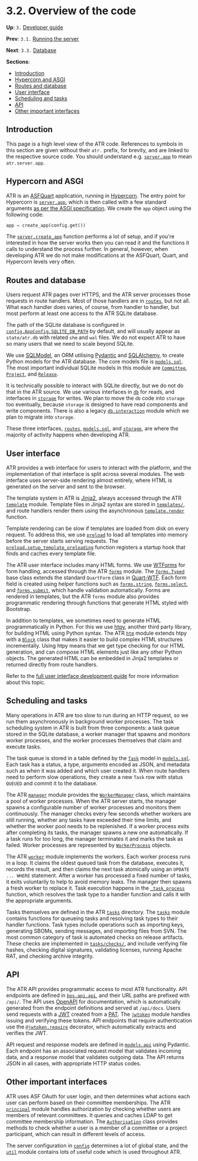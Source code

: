 # 3.2. Overview of the code

**Up**: `3.` [Developer guide](developer-guide)

**Prev**: `3.1.` [Running the server](running-the-server)

**Next**: `3.3.` [Database](database)

**Sections**:

* [Introduction](#introduction)
* [Hypercorn and ASGI](#hypercorn-and-asgi)
* [Routes and database](#routes-and-database)
* [User interface](#user-interface)
* [Scheduling and tasks](#scheduling-and-tasks)
* [API](#api)
* [Other important interfaces](#other-important-interfaces)

## Introduction

This page is a high level view of the ATR code. References to symbols in this section are given without their `atr.` prefix, for brevity, and are linked to the respective source code. You should understand e.g. [`server.app`](/ref/atr/server.py:app) to mean `atr.server.app`.

## Hypercorn and ASGI

ATR is an [ASFQuart](https://github.com/apache/infrastructure-asfquart) application, running in [Hypercorn](https://hypercorn.readthedocs.io/en/latest/index.html). The entry point for Hypercorn is [`server.app`](/ref/atr/server.py:app), which is then called with a few standard arguments [as per the ASGI specification](https://asgi.readthedocs.io/en/latest/specs/main.html#overview). We create the `app` object using the following code:

```python
app = create_app(config.get())
```

The [`server.create_app`](/ref/atr/server.py:create_app) function performs a lot of setup, and if you're interested in how the server works then you can read it and the functions it calls to understand the process further. In general, however, when developing ATR we do not make modifications at the ASFQuart, Quart, and Hypercorn levels very often.

## Routes and database

Users request ATR pages over HTTPS, and the ATR server processes those requests in route handlers. Most of those handlers are in [`routes`](/ref/atr/routes/), but not all. What each handler does varies, of course, from handler to handler, but most perform at least one access to the ATR SQLite database.

The path of the SQLite database is configured in [`config.AppConfig.SQLITE_DB_PATH`](/ref/atr/config.py:SQLITE_DB_PATH) by default, and will usually appear as `state/atr.db` with related `shm` and `wal` files. We do not expect ATR to have so many users that we need to scale beyond SQLite.

We use [SQLModel](https://sqlmodel.tiangolo.com/), an ORM utilising [Pydantic](https://docs.pydantic.dev/latest/) and [SQLAlchemy](https://www.sqlalchemy.org/), to create Python models for the ATR database. The core models file is [`models.sql`](/ref/atr/models/sql.py). The most important individual SQLite models in this module are [`Committee`](/ref/atr/models/sql.py:Committee), [`Project`](/ref/atr/models/sql.py:Project), and [`Release`](/ref/atr/models/sql.py:Release).

It is technically possible to interact with SQLite directly, but we do not do that in the ATR source. We use various interfaces in [`db`](/ref/atr/db/__init__.py) for reads, and interfaces in [`storage`](/ref/atr/storage/) for writes. We plan to move the `db` code into `storage` too eventually, because `storage` is designed to have read components and write components. There is also a legacy [`db.interaction`](/ref/atr/db/interaction.py) module which we plan to migrate into `storage`.

These three interfaces, [`routes`](/ref/atr/routes/), [`models.sql`](/ref/atr/models/sql.py), and [`storage`](/ref/atr/storage/), are where the majority of activity happens when developing ATR.

## User interface

ATR provides a web interface for users to interact with the platform, and the implementation of that interface is split across several modules. The web interface uses server-side rendering almost entirely, where HTML is generated on the server and sent to the browser.

The template system in ATR is [Jinja2](https://jinja.palletsprojects.com/), always accessed through the ATR [`template`](/ref/atr/template.py) module. Template files in Jinja2 syntax are stored in [`templates/`](/ref/atr/templates/), and route handlers render them using the asynchronous [`template.render`](/ref/atr/template.py:render) function.

Template rendering can be slow if templates are loaded from disk on every request. To address this, we use [`preload`](/ref/atr/preload.py) to load all templates into memory before the server starts serving requests. The [`preload.setup_template_preloading`](/ref/atr/preload.py:setup_template_preloading) function registers a startup hook that finds and caches every template file.

The ATR user interface includes many HTML forms. We use [WTForms](https://wtforms.readthedocs.io/) for form handling, accessed through the ATR [`forms`](/ref/atr/forms.py) module. The [`forms.Typed`](/ref/atr/forms.py:Typed) base class extends the standard `QuartForm` class in [Quart-WTF](https://quart-wtf.readthedocs.io/). Each form field is created using helper functions such as [`forms.string`](/ref/atr/forms.py:string), [`forms.select`](/ref/atr/forms.py:select), and [`forms.submit`](/ref/atr/forms.py:submit), which handle validation automatically. Forms are rendered in templates, but the ATR `forms` module also provides programmatic rendering through functions that generate HTML styled with Bootstrap.

In addition to templates, we sometimes need to generate HTML programmatically in Python. For this we use [htpy](https://htpy.dev/), another third party library, for building HTML using Python syntax. The ATR [`htm`](/ref/atr/htm.py) module extends htpy with a [`Block`](/ref/atr/htm.py:Block) class that makes it easier to build complex HTML structures incrementally. Using htpy means that we get type checking for our HTML generation, and can compose HTML elements just like any other Python objects. The generated HTML can be embedded in Jinja2 templates or returned directly from route handlers.

Refer to the [full user interface development guide](user-interface) for more information about this topic.

## Scheduling and tasks

Many operations in ATR are too slow to run during an HTTP request, so we run them asynchronously in background worker processes. The task scheduling system in ATR is built from three components: a task queue stored in the SQLite database, a worker manager that spawns and monitors worker processes, and the worker processes themselves that claim and execute tasks.

The task queue is stored in a table defined by the [`Task`](/ref/atr/models/sql.py:Task) model in [`models.sql`](/ref/atr/models/sql.py). Each task has a status, a type, arguments encoded as JSON, and metadata such as when it was added and which user created it. When route handlers need to perform slow operations, they create a new `Task` row with status `QUEUED` and commit it to the database.

The ATR [`manager`](/ref/atr/manager.py) module provides the [`WorkerManager`](/ref/atr/manager.py:WorkerManager) class, which maintains a pool of worker processes. When the ATR server starts, the manager spawns a configurable number of worker processes and monitors them continuously. The manager checks every few seconds whether workers are still running, whether any tasks have exceeded their time limits, and whether the worker pool needs to be replenished. If a worker process exits after completing its tasks, the manager spawns a new one automatically. If a task runs for too long, the manager terminates it and marks the task as failed. Worker processes are represented by [`WorkerProcess`](/ref/atr/manager.py:WorkerProcess) objects.

The ATR [`worker`](/ref/atr/worker.py) module implements the workers. Each worker process runs in a loop. It claims the oldest queued task from the database, executes it, records the result, and then claims the next task atomically using an `UPDATE ... WHERE` statement. After a worker has processed a fixed number of tasks, it exits voluntarily to help to avoid memory leaks. The manager then spawns a fresh worker to replace it. Task execution happens in the [`_task_process`](/ref/atr/worker.py:_task_process) function, which resolves the task type to a handler function and calls it with the appropriate arguments.

Tasks themselves are defined in the ATR [`tasks`](/ref/atr/tasks/) directory. The [`tasks`](/ref/atr/tasks/__init__.py) module contains functions for queueing tasks and resolving task types to their handler functions. Task types include operations such as importing keys, generating SBOMs, sending messages, and importing files from SVN. The most common category of task is automated checks on release artifacts. These checks are implemented in [`tasks/checks/`](/ref/atr/tasks/checks/), and include verifying file hashes, checking digital signatures, validating licenses, running Apache RAT, and checking archive integrity.

## API

The ATR API provides programmatic access to most ATR functionality. API endpoints are defined in [`bps.api.api`](/ref/atr/bps/api/api.py), and their URL paths are prefixed with `/api/`. The API uses [OpenAPI](https://www.openapis.org/) for documentation, which is automatically generated from the endpoint definitions and served at `/api/docs`. Users send requests with a [JWT](https://en.wikipedia.org/wiki/JSON_Web_Token) created from a [PAT](https://en.wikipedia.org/wiki/Personal_access_token). The [`jwtoken`](/ref/atr/jwtoken.py) module handles issuing and verifying these tokens. API endpoints that require authentication use the [`@jwtoken.require`](/ref/atr/jwtoken.py:require) decorator, which automatically extracts and verifies the JWT.

API request and response models are defined in [`models.api`](/ref/atr/models/api.py) using Pydantic. Each endpoint has an associated request model that validates incoming data, and a response model that validates outgoing data. The API returns JSON in all cases, with appropriate HTTP status codes.

## Other important interfaces

ATR uses ASF OAuth for user login, and then determines what actions each user can perform based on their committee memberships. The ATR [`principal`](/ref/atr/principal.py) module handles authorization by checking whether users are members of relevant committees. It queries and caches LDAP to get committee membership information. The [`Authorisation`](/ref/atr/principal.py:Authorisation) class provides methods to check whether a user is a member of a committee or a project participant, which can result in different levels of access.

The server configuration in [`config`](/ref/atr/config.py) determines a lot of global state, and the [`util`](/ref/atr/util.py) module contains lots of useful code which is used throughout ATR.
